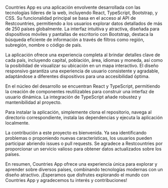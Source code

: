 Countries App es una aplicación envolvente desarrollada con las tecnologías líderes de la web, incluyendo React, TypeScript, Bootstrap, y CSS. Su funcionalidad principal se basa en el acceso al API de Restcountries, permitiendo a los usuarios explorar datos detallados de más de 250 países globalmente. La interfaz intuitiva y atractiva, diseñada para dispositivos móviles y pantallas de escritorio con Bootstrap, destaca la búsqueda eficiente de información a través de filtros como región, subregión, nombre o código de país.

La aplicación ofrece una experiencia completa al brindar detalles clave de cada país, incluyendo capital, población, área, idiomas y moneda, así como la posibilidad de visualizar su ubicación en un mapa interactivo. El diseño responsivo garantiza una experiencia de usuario consistente y agradable, adaptándose a diferentes dispositivos para una accesibilidad óptima.

En el núcleo del desarrollo se encuentran React y TypeScript, permitiendo la creación de componentes reutilizables para construir una interfaz de usuario dinámica. La integración de TypeScript añade robustez y mantenibilidad al proyecto.

Para instalar la aplicación, simplemente clona el repositorio, navega al directorio correspondiente, instala las dependencias y ejecuta la aplicación localmente.

La contribución a este proyecto es bienvenida. Ya sea identificando problemas o proponiendo nuevas características, los usuarios pueden participar abriendo issues o pull requests. Se agradece a Restcountries por proporcionar un servicio valioso para obtener datos actualizados sobre los países.

En resumen, Countries App ofrece una experiencia única para explorar y aprender sobre diversos países, combinando tecnologías modernas con un diseño atractivo. ¡Esperamos que disfrutes explorando el mundo con Countries App y agradecemos tu interés y contribuciones!
